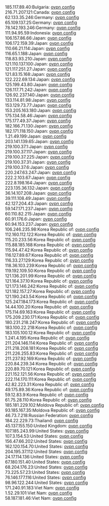 185.117.89.40:Bulgaria: [ovpn config](vpn/185_117_89_40.ovpn)  
216.71.207.121:Canada: [ovpn config](vpn/216_71_207_121.ovpn)  
62.133.35.246:Germany: [ovpn config](vpn/62_133_35_246.ovpn)  
65.109.137.25:Germany: [ovpn config](vpn/65_109_137_25.ovpn)  
78.142.193.246:Germany: [ovpn config](vpn/78_142_193_246.ovpn)  
111.94.95.59:Indonesia: [ovpn config](vpn/111_94_95_59.ovpn)  
106.157.86.66:Japan: [ovpn config](vpn/106_157_86_66.ovpn)  
106.172.159.39:Japan: [ovpn config](vpn/106_172_159_39.ovpn)  
110.66.21.114:Japan: [ovpn config](vpn/110_66_21_114.ovpn)  
116.65.1.188:Japan: [ovpn config](vpn/116_65_1_188.ovpn)  
118.83.93.210:Japan: [ovpn config](vpn/118_83_93_210.ovpn)  
121.110.137.100:Japan: [ovpn config](vpn/121_110_137_100.ovpn)  
121.117.251.27:Japan: [ovpn config](vpn/121_117_251_27.ovpn)  
121.83.15.168:Japan: [ovpn config](vpn/121_83_15_168.ovpn)  
122.222.69.134:Japan: [ovpn config](vpn/122_222_69_134.ovpn)  
125.199.43.80:Japan: [ovpn config](vpn/125_199_43_80.ovpn)  
126.117.71.242:Japan: [ovpn config](vpn/126_117_71_242.ovpn)  
126.92.237.140:Japan: [ovpn config](vpn/126_92_237_140.ovpn)  
133.114.81.98:Japan: [ovpn config](vpn/133_114_81_98.ovpn)  
153.129.73.77:Japan: [ovpn config](vpn/153_129_73_77.ovpn)  
153.205.163.180:Japan: [ovpn config](vpn/153_205_163_180.ovpn)  
175.134.58.46:Japan: [ovpn config](vpn/175_134_58_46.ovpn)  
175.177.49.37:Japan: [ovpn config](vpn/175_177_49_37.ovpn)  
182.166.71.130:Japan: [ovpn config](vpn/182_166_71_130.ovpn)  
182.171.118.150:Japan: [ovpn config](vpn/182_171_118_150.ovpn)  
1.21.49.199:Japan: [ovpn config](vpn/1_21_49_199.ovpn)  
203.141.139.65:Japan: [ovpn config](vpn/203_141_139_65.ovpn)  
219.100.37.1:Japan: [ovpn config](vpn/219_100_37_1.ovpn)  
219.100.37.117:Japan: [ovpn config](vpn/219_100_37_117.ovpn)  
219.100.37.225:Japan: [ovpn config](vpn/219_100_37_225.ovpn)  
219.100.37.31:Japan: [ovpn config](vpn/219_100_37_31.ovpn)  
219.100.37.6:Japan: [ovpn config](vpn/219_100_37_6.ovpn)  
220.247.63.247:Japan: [ovpn config](vpn/220_247_63_247.ovpn)  
222.2.103.67:Japan: [ovpn config](vpn/222_2_103_67.ovpn)  
222.8.198.164:Japan: [ovpn config](vpn/222_8_198_164.ovpn)  
223.135.36.132:Japan: [ovpn config](vpn/223_135_36_132.ovpn)  
36.14.107.208:Japan: [ovpn config](vpn/36_14_107_208.ovpn)  
39.111.108.49:Japan: [ovpn config](vpn/39_111_108_49.ovpn)  
42.127.204.43:Japan: [ovpn config](vpn/42_127_204_43.ovpn)  
59.147.171.237:Japan: [ovpn config](vpn/59_147_171_237.ovpn)  
60.110.82.215:Japan: [ovpn config](vpn/60_110_82_215.ovpn)  
60.91.176.6:Japan: [ovpn config](vpn/60_91_176_6.ovpn)  
60.94.153.237:Japan: [ovpn config](vpn/60_94_153_237.ovpn)  
106.246.235.98:Korea Republic of: [ovpn config](vpn/106_246_235_98.ovpn)  
112.160.112.122:Korea Republic of: [ovpn config](vpn/112_160_112_122.ovpn)  
115.20.233.56:Korea Republic of: [ovpn config](vpn/115_20_233_56.ovpn)  
115.88.185.168:Korea Republic of: [ovpn config](vpn/115_88_185_168.ovpn)  
115.94.47.42:Korea Republic of: [ovpn config](vpn/115_94_47_42.ovpn)  
116.127.89.67:Korea Republic of: [ovpn config](vpn/116_127_89_67.ovpn)  
116.33.27.129:Korea Republic of: [ovpn config](vpn/116_33_27_129.ovpn)  
118.36.103.239:Korea Republic of: [ovpn config](vpn/118_36_103_239.ovpn)  
119.192.109.50:Korea Republic of: [ovpn config](vpn/119_192_109_50.ovpn)  
121.136.201.99:Korea Republic of: [ovpn config](vpn/121_136_201_99.ovpn)  
121.164.37.10:Korea Republic of: [ovpn config](vpn/121_164_37_10.ovpn)  
121.173.146.242:Korea Republic of: [ovpn config](vpn/121_173_146_242.ovpn)  
121.182.157.27:Korea Republic of: [ovpn config](vpn/121_182_157_27.ovpn)  
121.190.243.54:Korea Republic of: [ovpn config](vpn/121_190_243_54.ovpn)  
125.247.184.173:Korea Republic of: [ovpn config](vpn/125_247_184_173.ovpn)  
14.44.100.20:Korea Republic of: [ovpn config](vpn/14_44_100_20.ovpn)  
175.114.69.163:Korea Republic of: [ovpn config](vpn/175_114_69_163.ovpn)  
175.209.230.171:Korea Republic of: [ovpn config](vpn/175_209_230_171.ovpn)  
180.231.218.247:Korea Republic of: [ovpn config](vpn/180_231_218_247.ovpn)  
183.100.22.218:Korea Republic of: [ovpn config](vpn/183_100_22_218.ovpn)  
183.105.100.12:Korea Republic of: [ovpn config](vpn/183_105_100_12.ovpn)  
1.241.4.195:Korea Republic of: [ovpn config](vpn/1_241_4_195.ovpn)  
211.204.146.114:Korea Republic of: [ovpn config](vpn/211_204_146_114.ovpn)  
211.218.208.181:Korea Republic of: [ovpn config](vpn/211_218_208_181.ovpn)  
211.226.255.83:Korea Republic of: [ovpn config](vpn/211_226_255_83.ovpn)  
211.237.92.169:Korea Republic of: [ovpn config](vpn/211_237_92_169.ovpn)  
220.84.239.34:Korea Republic of: [ovpn config](vpn/220_84_239_34.ovpn)  
220.89.70.121:Korea Republic of: [ovpn config](vpn/220_89_70_121.ovpn)  
221.152.121.56:Korea Republic of: [ovpn config](vpn/221_152_121_56.ovpn)  
222.114.170.111:Korea Republic of: [ovpn config](vpn/222_114_170_111.ovpn)  
42.82.223.31:Korea Republic of: [ovpn config](vpn/42_82_223_31.ovpn)  
49.175.89.36:Korea Republic of: [ovpn config](vpn/49_175_89_36.ovpn)  
59.12.83.9:Korea Republic of: [ovpn config](vpn/59_12_83_9.ovpn)  
61.75.28.110:Korea Republic of: [ovpn config](vpn/61_75_28_110.ovpn)  
185.181.229.102:Moldova Republic of: [ovpn config](vpn/185_181_229_102.ovpn)  
93.185.167.35:Moldova Republic of: [ovpn config](vpn/93_185_167_35.ovpn)  
46.73.7.218:Russian Federation: [ovpn config](vpn/46_73_7_218.ovpn)  
184.22.229.73:Thailand: [ovpn config](vpn/184_22_229_73.ovpn)  
45.137.155.150:United Kingdom: [ovpn config](vpn/45_137_155_150.ovpn)  
107.185.243.99:United States: [ovpn config](vpn/107_185_243_99.ovpn)  
107.3.154.53:United States: [ovpn config](vpn/107_3_154_53.ovpn)  
156.47.66.202:United States: [ovpn config](vpn/156_47_66_202.ovpn)  
162.120.154.70:United States: [ovpn config](vpn/162_120_154_70.ovpn)  
204.195.37.112:United States: [ovpn config](vpn/204_195_37_112.ovpn)  
24.17.114.136:United States: [ovpn config](vpn/24_17_114_136.ovpn)  
67.180.151.40:United States: [ovpn config](vpn/67_180_151_40.ovpn)  
68.204.176.23:United States: [ovpn config](vpn/68_204_176_23.ovpn)  
73.225.57.23:United States: [ovpn config](vpn/73_225_57_23.ovpn)  
76.146.177.116:United States: [ovpn config](vpn/76_146_177_116.ovpn)  
98.96.122.244:United States: [ovpn config](vpn/98_96_122_244.ovpn)  
171.240.91.183:Viet Nam: [ovpn config](vpn/171_240_91_183.ovpn)  
1.52.29.101:Viet Nam: [ovpn config](vpn/1_52_29_101.ovpn)  
58.187.181.46:Viet Nam: [ovpn config](vpn/58_187_181_46.ovpn)  
